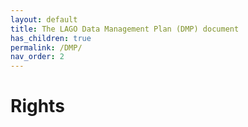 ```yaml
---
layout: default
title: The LAGO Data Management Plan (DMP) document
has_children: true
permalink: /DMP/
nav_order: 2
---
```


# Rights
